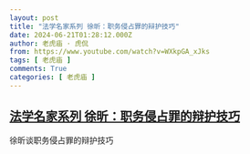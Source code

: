 ```yaml
---
layout: post
title: "法学名家系列 徐昕：职务侵占罪的辩护技巧"
date: 2024-06-21T01:28:12.000Z
author: 老虎庙 · 虎侃
from: https://www.youtube.com/watch?v=WXkpGA_xJks
tags: [ 老虎庙 ]
comments: True
categories: [ 老虎庙 ]
---
```

<!--1718933292000-->
[法学名家系列 徐昕：职务侵占罪的辩护技巧](https://www.youtube.com/watch?v=WXkpGA_xJks)
------

<div>
徐昕谈职务侵占罪的辩护技巧
</div>
